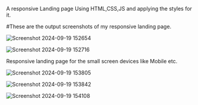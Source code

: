 
A responsive Landing page Using HTML,CSS,JS and applying the styles for it.


#These are the output screenshots of my responsive landing page.

![Screenshot 2024-09-19 152654](https://github.com/user-attachments/assets/0dbd5e4d-467b-4dc2-8c28-9093832f9015)


![Screenshot 2024-09-19 152716](https://github.com/user-attachments/assets/e7e77208-e9e1-4f59-b841-32aabd7a38f7)


Responsive landing page for the small screen devices like Mobile etc.


![Screenshot 2024-09-19 153805](https://github.com/user-attachments/assets/6e8ed62d-9d80-4f83-ae60-aba8046b931e)

![Screenshot 2024-09-19 153842](https://github.com/user-attachments/assets/49fd57ef-8515-422e-b97c-b67bd930b599)

![Screenshot 2024-09-19 154108](https://github.com/user-attachments/assets/ee4a40d9-14d5-425f-b3c8-4f1b2e0f7a6d)





